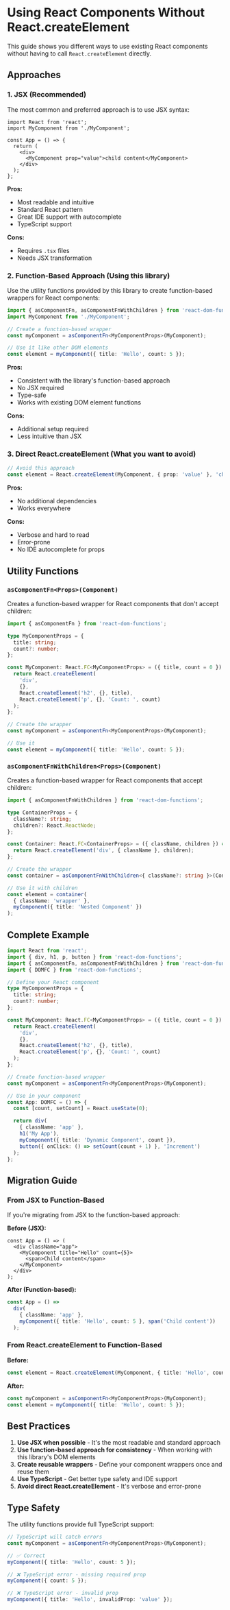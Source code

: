 # Using React Components Without React.createElement

This guide shows you different ways to use existing React components without having to call `React.createElement` directly.

## Approaches

### 1. **JSX (Recommended)**

The most common and preferred approach is to use JSX syntax:

```tsx
import React from 'react';
import MyComponent from './MyComponent';

const App = () => {
  return (
    <div>
      <MyComponent prop="value">child content</MyComponent>
    </div>
  );
};
```

**Pros:**

- Most readable and intuitive
- Standard React pattern
- Great IDE support with autocomplete
- TypeScript support

**Cons:**

- Requires `.tsx` files
- Needs JSX transformation

### 2. **Function-Based Approach (Using this library)**

Use the utility functions provided by this library to create function-based wrappers for React components:

```typescript
import { asComponentFn, asComponentFnWithChildren } from 'react-dom-functions';
import MyComponent from './MyComponent';

// Create a function-based wrapper
const myComponent = asComponentFn<MyComponentProps>(MyComponent);

// Use it like other DOM elements
const element = myComponent({ title: 'Hello', count: 5 });
```

**Pros:**

- Consistent with the library's function-based approach
- No JSX required
- Type-safe
- Works with existing DOM element functions

**Cons:**

- Additional setup required
- Less intuitive than JSX

### 3. **Direct React.createElement (What you want to avoid)**

```typescript
// Avoid this approach
const element = React.createElement(MyComponent, { prop: 'value' }, 'child');
```

**Pros:**

- No additional dependencies
- Works everywhere

**Cons:**

- Verbose and hard to read
- Error-prone
- No IDE autocomplete for props

## Utility Functions

### `asComponentFn<Props>(Component)`

Creates a function-based wrapper for React components that don't accept children:

```typescript
import { asComponentFn } from 'react-dom-functions';

type MyComponentProps = {
  title: string;
  count?: number;
};

const MyComponent: React.FC<MyComponentProps> = ({ title, count = 0 }) => {
  return React.createElement(
    'div',
    {},
    React.createElement('h2', {}, title),
    React.createElement('p', {}, 'Count: ', count)
  );
};

// Create the wrapper
const myComponent = asComponentFn<MyComponentProps>(MyComponent);

// Use it
const element = myComponent({ title: 'Hello', count: 5 });
```

### `asComponentFnWithChildren<Props>(Component)`

Creates a function-based wrapper for React components that accept children:

```typescript
import { asComponentFnWithChildren } from 'react-dom-functions';

type ContainerProps = {
  className?: string;
  children?: React.ReactNode;
};

const Container: React.FC<ContainerProps> = ({ className, children }) => {
  return React.createElement('div', { className }, children);
};

// Create the wrapper
const container = asComponentFnWithChildren<{ className?: string }>(Container);

// Use it with children
const element = container(
  { className: 'wrapper' },
  myComponent({ title: 'Nested Component' })
);
```

## Complete Example

```typescript
import React from 'react';
import { div, h1, p, button } from 'react-dom-functions';
import { asComponentFn, asComponentFnWithChildren } from 'react-dom-functions';
import { DOMFC } from 'react-dom-functions';

// Define your React component
type MyComponentProps = {
  title: string;
  count?: number;
};

const MyComponent: React.FC<MyComponentProps> = ({ title, count = 0 }) => {
  return React.createElement(
    'div',
    {},
    React.createElement('h2', {}, title),
    React.createElement('p', {}, 'Count: ', count)
  );
};

// Create function-based wrapper
const myComponent = asComponentFn<MyComponentProps>(MyComponent);

// Use in your component
const App: DOMFC = () => {
  const [count, setCount] = React.useState(0);

  return div(
    { className: 'app' },
    h1('My App'),
    myComponent({ title: 'Dynamic Component', count }),
    button({ onClick: () => setCount(count + 1) }, 'Increment')
  );
};
```

## Migration Guide

### From JSX to Function-Based

If you're migrating from JSX to the function-based approach:

**Before (JSX):**

```tsx
const App = () => (
  <div className="app">
    <MyComponent title="Hello" count={5}>
      <span>Child content</span>
    </MyComponent>
  </div>
);
```

**After (Function-based):**

```typescript
const App = () =>
  div(
    { className: 'app' },
    myComponent({ title: 'Hello', count: 5 }, span('Child content'))
  );
```

### From React.createElement to Function-Based

**Before:**

```typescript
const element = React.createElement(MyComponent, { title: 'Hello', count: 5 });
```

**After:**

```typescript
const myComponent = asComponentFn<MyComponentProps>(MyComponent);
const element = myComponent({ title: 'Hello', count: 5 });
```

## Best Practices

1. **Use JSX when possible** - It's the most readable and standard approach
2. **Use function-based approach for consistency** - When working with this library's DOM elements
3. **Create reusable wrappers** - Define your component wrappers once and reuse them
4. **Use TypeScript** - Get better type safety and IDE support
5. **Avoid direct React.createElement** - It's verbose and error-prone

## Type Safety

The utility functions provide full TypeScript support:

```typescript
// TypeScript will catch errors
const myComponent = asComponentFn<MyComponentProps>(MyComponent);

// ✅ Correct
myComponent({ title: 'Hello', count: 5 });

// ❌ TypeScript error - missing required prop
myComponent({ count: 5 });

// ❌ TypeScript error - invalid prop
myComponent({ title: 'Hello', invalidProp: 'value' });
```
